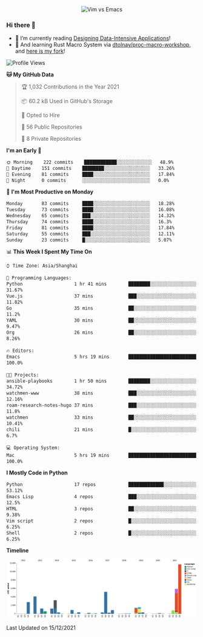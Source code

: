 <p align="center">
    <img src="https://gist.githubusercontent.com/coldnight/e696baffb094e71c96cb302118878eae/raw/40ea5053a6f66cc65f90f437e4173497da225958/banner.gif" alt="Vim vs Emacs" />
</p>

### Hi there 👋

- 📖 I’m currently reading [Designing Data-Intensive Applications](https://www.oreilly.com/library/view/designing-data-intensive-applications/9781491903063/)!
- 🌱 And learning Rust Macro System via [dtolnay/proc-macro-workshop](https://github.com/dtolnay/proc-macro-workshop), and [here is my fork](https://github.com/coldnight/proc-macro-workshop)!

<!--START_SECTION:waka-->
![Profile Views](http://img.shields.io/badge/Profile%20Views-14-blue)

**🐱 My GitHub Data** 

> 🏆 1,032 Contributions in the Year 2021
 > 
> 📦 60.2 kB Used in GitHub's Storage 
 > 
> 💼 Opted to Hire
 > 
> 📜 56 Public Repositories 
 > 
> 🔑 8 Private Repositories  
 > 
**I'm an Early 🐤** 

```text
🌞 Morning    222 commits    ████████████░░░░░░░░░░░░░   48.9% 
🌆 Daytime    151 commits    ████████░░░░░░░░░░░░░░░░░   33.26% 
🌃 Evening    81 commits     ████░░░░░░░░░░░░░░░░░░░░░   17.84% 
🌙 Night      0 commits      ░░░░░░░░░░░░░░░░░░░░░░░░░   0.0%

```
📅 **I'm Most Productive on Monday** 

```text
Monday       83 commits     ████░░░░░░░░░░░░░░░░░░░░░   18.28% 
Tuesday      73 commits     ████░░░░░░░░░░░░░░░░░░░░░   16.08% 
Wednesday    65 commits     ███░░░░░░░░░░░░░░░░░░░░░░   14.32% 
Thursday     74 commits     ████░░░░░░░░░░░░░░░░░░░░░   16.3% 
Friday       81 commits     ████░░░░░░░░░░░░░░░░░░░░░   17.84% 
Saturday     55 commits     ███░░░░░░░░░░░░░░░░░░░░░░   12.11% 
Sunday       23 commits     █░░░░░░░░░░░░░░░░░░░░░░░░   5.07%

```


📊 **This Week I Spent My Time On** 

```text
⌚︎ Time Zone: Asia/Shanghai

💬 Programming Languages: 
Python                   1 hr 41 mins        ████████░░░░░░░░░░░░░░░░░   31.67% 
Vue.js                   37 mins             ███░░░░░░░░░░░░░░░░░░░░░░   11.82% 
Go                       35 mins             ██░░░░░░░░░░░░░░░░░░░░░░░   11.2% 
YAML                     30 mins             ██░░░░░░░░░░░░░░░░░░░░░░░   9.47% 
Org                      26 mins             ██░░░░░░░░░░░░░░░░░░░░░░░   8.26%

🔥 Editors: 
Emacs                    5 hrs 19 mins       █████████████████████████   100.0%

🐱‍💻 Projects: 
ansible-playbooks        1 hr 50 mins        ████████░░░░░░░░░░░░░░░░░   34.72% 
watchmen-www             38 mins             ███░░░░░░░░░░░░░░░░░░░░░░   12.16% 
roam-research-notes-hugo 37 mins             ███░░░░░░░░░░░░░░░░░░░░░░   11.8% 
watchmen                 33 mins             ██░░░░░░░░░░░░░░░░░░░░░░░   10.41% 
chili                    21 mins             █░░░░░░░░░░░░░░░░░░░░░░░░   6.7%

💻 Operating System: 
Mac                      5 hrs 19 mins       █████████████████████████   100.0%

```

**I Mostly Code in Python** 

```text
Python                   17 repos            █████████████░░░░░░░░░░░░   53.12% 
Emacs Lisp               4 repos             ███░░░░░░░░░░░░░░░░░░░░░░   12.5% 
HTML                     3 repos             ██░░░░░░░░░░░░░░░░░░░░░░░   9.38% 
Vim script               2 repos             █░░░░░░░░░░░░░░░░░░░░░░░░   6.25% 
Shell                    2 repos             █░░░░░░░░░░░░░░░░░░░░░░░░   6.25%

```


**Timeline**

![Chart not found](https://raw.githubusercontent.com/coldnight/coldnight/master/charts/bar_graph.png) 


 Last Updated on 15/12/2021
<!--END_SECTION:waka-->
